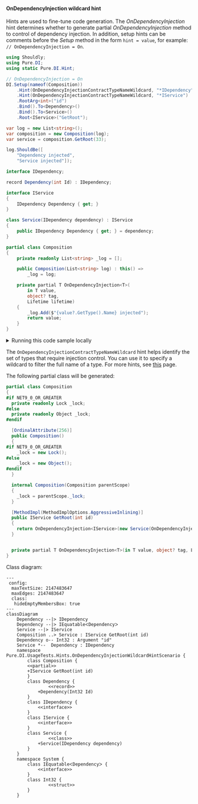 #### OnDependencyInjection wildcard hint

Hints are used to fine-tune code generation. The _OnDependencyInjection_ hint determines whether to generate partial _OnDependencyInjection_ method to control of dependency injection.
In addition, setup hints can be comments before the _Setup_ method in the form ```hint = value```, for example: `// OnDependencyInjection = On`.


```c#
using Shouldly;
using Pure.DI;
using static Pure.DI.Hint;

// OnDependencyInjection = On
DI.Setup(nameof(Composition))
    .Hint(OnDependencyInjectionContractTypeNameWildcard, "*IDependency")
    .Hint(OnDependencyInjectionContractTypeNameWildcard, "*IService")
    .RootArg<int>("id")
    .Bind().To<Dependency>()
    .Bind().To<Service>()
    .Root<IService>("GetRoot");

var log = new List<string>();
var composition = new Composition(log);
var service = composition.GetRoot(33);

log.ShouldBe([
    "Dependency injected",
    "Service injected"]);

interface IDependency;

record Dependency(int Id) : IDependency;

interface IService
{
    IDependency Dependency { get; }
}

class Service(IDependency dependency) : IService
{
    public IDependency Dependency { get; } = dependency;
}

partial class Composition
{
    private readonly List<string> _log = [];

    public Composition(List<string> log) : this() =>
        _log = log;

    private partial T OnDependencyInjection<T>(
        in T value,
        object? tag,
        Lifetime lifetime)
    {
        _log.Add($"{value?.GetType().Name} injected");
        return value;
    }
}
```

<details>
<summary>Running this code sample locally</summary>

- Make sure you have the [.NET SDK 9.0](https://dotnet.microsoft.com/en-us/download/dotnet/9.0) or later is installed
```bash
dotnet --list-sdk
```
- Create a net9.0 (or later) console application
```bash
dotnet new console -n Sample
```
- Add references to NuGet packages
  - [Pure.DI](https://www.nuget.org/packages/Pure.DI)
  - [Shouldly](https://www.nuget.org/packages/Shouldly)
```bash
dotnet add package Pure.DI
dotnet add package Shouldly
```
- Copy the example code into the _Program.cs_ file

You are ready to run the example 🚀
```bash
dotnet run
```

</details>

The `OnDependencyInjectionContractTypeNameWildcard` hint helps identify the set of types that require injection control. You can use it to specify a wildcard to filter the full name of a type.
For more hints, see [this](README.md#setup-hints) page.

The following partial class will be generated:

```c#
partial class Composition
{
#if NET9_0_OR_GREATER
  private readonly Lock _lock;
#else
  private readonly Object _lock;
#endif

  [OrdinalAttribute(256)]
  public Composition()
  {
#if NET9_0_OR_GREATER
    _lock = new Lock();
#else
    _lock = new Object();
#endif
  }

  internal Composition(Composition parentScope)
  {
    _lock = parentScope._lock;
  }

  [MethodImpl(MethodImplOptions.AggressiveInlining)]
  public IService GetRoot(int id)
  {
    return OnDependencyInjection<IService>(new Service(OnDependencyInjection<IDependency>(new Dependency(id), null, Lifetime.Transient)), null, Lifetime.Transient);
  }


  private partial T OnDependencyInjection<T>(in T value, object? tag, Lifetime lifetime);
}
```

Class diagram:

```mermaid
---
 config:
  maxTextSize: 2147483647
  maxEdges: 2147483647
  class:
   hideEmptyMembersBox: true
---
classDiagram
	Dependency --|> IDependency
	Dependency --|> IEquatableᐸDependencyᐳ
	Service --|> IService
	Composition ..> Service : IService GetRoot(int id)
	Dependency o-- Int32 : Argument "id"
	Service *--  Dependency : IDependency
	namespace Pure.DI.UsageTests.Hints.OnDependencyInjectionWildcardHintScenario {
		class Composition {
		<<partial>>
		+IService GetRoot(int id)
		}
		class Dependency {
				<<record>>
			+Dependency(Int32 Id)
		}
		class IDependency {
			<<interface>>
		}
		class IService {
			<<interface>>
		}
		class Service {
				<<class>>
			+Service(IDependency dependency)
		}
	}
	namespace System {
		class IEquatableᐸDependencyᐳ {
			<<interface>>
		}
		class Int32 {
				<<struct>>
		}
	}
```

